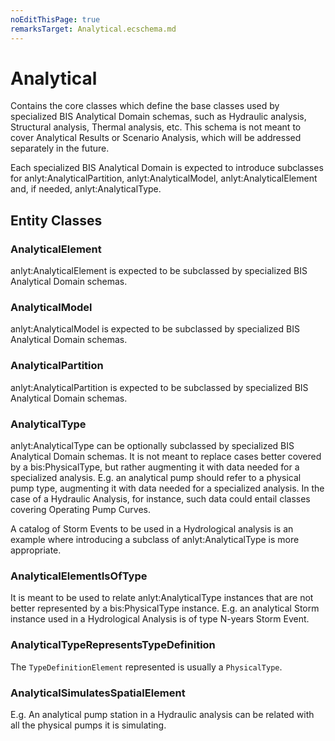 ```yaml
---
noEditThisPage: true
remarksTarget: Analytical.ecschema.md
---
```


# Analytical

Contains the core classes which define the base classes used by specialized BIS Analytical Domain schemas, such as Hydraulic analysis, Structural analysis, Thermal analysis, etc. This schema is not meant to cover Analytical Results or Scenario Analysis, which will be addressed separately in the future.

Each specialized BIS Analytical Domain is expected to introduce subclasses for anlyt:AnalyticalPartition, anlyt:AnalyticalModel, anlyt:AnalyticalElement and, if needed, anlyt:AnalyticalType.

## Entity Classes

### AnalyticalElement

anlyt:AnalyticalElement is expected to be subclassed by specialized BIS Analytical Domain schemas.

### AnalyticalModel

anlyt:AnalyticalModel is expected to be subclassed by specialized BIS Analytical Domain schemas.

### AnalyticalPartition

anlyt:AnalyticalPartition is expected to be subclassed by specialized BIS Analytical Domain schemas.

### AnalyticalType

anlyt:AnalyticalType can be optionally subclassed by specialized BIS Analytical Domain schemas. It is not meant to replace cases better covered by a bis:PhysicalType, but rather augmenting it with data needed for a specialized analysis. E.g. an analytical pump should refer to a physical pump type, augmenting it with data needed for a specialized analysis. In the case of a Hydraulic Analysis, for instance, such data could entail classes covering Operating Pump Curves.

A catalog of Storm Events to be used in a Hydrological analysis is an example where introducing a subclass of anlyt:AnalyticalType is more appropriate.

### AnalyticalElementIsOfType

It is meant to be used to relate anlyt:AnalyticalType instances that are not better represented by a bis:PhysicalType instance. E.g. an analytical Storm instance used in a Hydrological Analysis is of type N-years Storm Event.

### AnalyticalTypeRepresentsTypeDefinition

The `TypeDefinitionElement` represented is usually a `PhysicalType`.

### AnalyticalSimulatesSpatialElement

E.g. An analytical pump station in a Hydraulic analysis can be related with all the physical pumps it is simulating.
